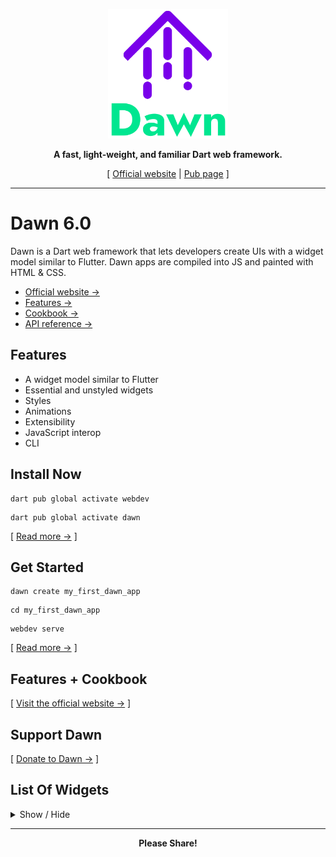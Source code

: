 <div align="center">

<img
    src="https://raw.githubusercontent.com/Hawmex/dawn/main/example/web/assets/title.svg"
    width="192px"
/>

**A fast, light-weight, and familiar Dart web framework.**

[ [Official website](https://dawn-dev.netlify.app) | [Pub page](https://pub.dev/packages/dawn) ]

</div>

---

# Dawn 6.0

Dawn is a Dart web framework that lets developers create UIs with a widget
model similar to Flutter. Dawn apps are compiled into JS and painted with HTML
& CSS.

- [Official website →](https://dawn-dev.netlify.app)
- [Features →](https://dawn-dev.netlify.app/features)
- [Cookbook →](https://dawn-dev.netlify.app/cookbook)
- [API reference →](https://pub.dev/documentation/dawn)

## Features

- A widget model similar to Flutter
- Essential and unstyled widgets
- Styles
- Animations
- Extensibility
- JavaScript interop
- CLI

## Install Now

```
dart pub global activate webdev
```

```
dart pub global activate dawn
```

[ [Read more →](https://dawn-dev.netlify.app/install) ]

## Get Started

```
dawn create my_first_dawn_app
```

```
cd my_first_dawn_app
```

```
webdev serve
```

[ [Read more →](https://dawn-dev.netlify.app/get-started) ]

## Features + Cookbook

[ [Visit the official website →](https://dawn-dev.netlify.app) ]

## Support Dawn

[ [Donate to Dawn →](https://dawn-dev.netlify.app/donate) ]

## List Of Widgets

<details>

<summary>
Show / Hide
</summary>

- `InheritedWidget`
- `StatelessWidget`
- `StatelessBuilder`
- `StatefulWidget`
- `StatefulBuilder`
- `FutureBuilder`
- `StreamBuilder`
- `ConsumerBuilder`
- `Provider`
- `Navigator`
- `Text`
- `Image`
- `Container`

</details>

---

<div align="center">

**Please Share!**

</div>
